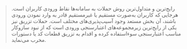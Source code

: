 > رایج‌ترین و متداول‌ترین روش حملات به سامانه‌ها نقاط ورودی کاربران است. هرجایی که کاربران به‌صورت مستقیم یا غیرمستقیم قادر به وارد نمودن ورودی باشند، آن بخش مستعد وجود آسیب‌پذیری‌های مختلف است. حملات تزریق نیز یکی از رایج‌ترین زیرمجموعه‌های اعتبارسنجی ورودی است که از نبود سازوکار مناسب اعتبارسنجی سوءاستفاده کرده و اقدام به تزریق قطعات کد یا دستورات مخرب می‌نماید.
